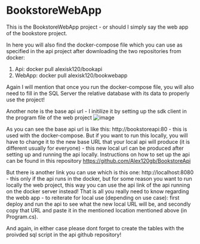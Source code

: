 # BookstoreWebApp
This is the BookstoreWebApp project - or should I simply say the web app of the bookstore project.

In here you will also find the docker-compose file which you can use as specified in the api project after downloading the two repositories from docker:
1) Api: docker pull alexisk120/bookapi
2) WebApp: docker pull alexisk120/bookwebapp

Again I will mention that once you run the docker-compose file, you will also need to fill in the SQL Server the relative database with its data to properly use the project!

Another note is the base api url - I initilize it by setting up the sdk client in the program file of the web project
![image](https://github.com/Alex120gb/BookstoreWebApp/assets/93439743/793a95c8-6950-49c5-8f9a-5da49b8c1902)

As you can see the base api url is like this: http://bookstoreapi:80 - this is used with the docker-compose. But if you want to run this locally, you will have to change it to the new base URL that your local api will produce (it is different usually for everyone) - this new local url can be produced after setting up and running the api locally. 
Instructions on how to set up the api can be found in this repository https://github.com/Alex120gb/BookstoreApi

But there is another link you can use which is this one: http://localhost:8080 - this only if the api runs in the docker, but for some reason you want to run locally the web project, this way you can use the api link of the api running on the docker server instead!
That is all you really need to know regarding the webb app - to reiterate for local use (depending on use case): first deploy and run the api to see what the new local URL will be, and secondly copy that URL and paste it in the mentioned location mentioned above (in Program.cs).

And again, in either case please dont forget to create the tables with the proivded sql script in the api github repository!

